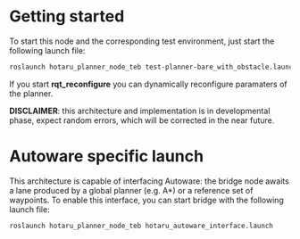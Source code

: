 # Getting started
To start this node and the corresponding test environment, just start the following launch file:
```bash
roslaunch hotaru_planner_node_teb test-planner-bare_with_obstacle.launch
```
If you start __rqt_reconfigure__ you can dynamically reconfigure paramaters of the planner.

__DISCLAIMER__: this architecture and implementation is in developmental phase, expect random errors, which will be corrected in the near future.

# Autoware specific launch
This architecture is capable of interfacing Autoware: the bridge node awaits a lane produced by a global planner (e.g. A*) or a reference set of waypoints. To enable this interface, you can start bridge with the following launch file:
```bash
roslaunch hotaru_planner_node_teb hotaru_autoware_interface.launch
```
